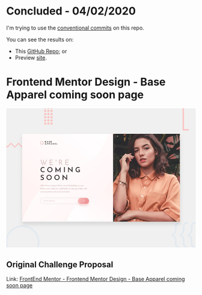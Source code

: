 # Concluded - 04/02/2020

I'm trying to use the [conventional commits](https://www.conventionalcommits.org/en/v1.0.0-beta.2/) on this repo.

You can see the results on:

- This [GitHub Repo](https://github.com/vanribeiro/base-apparel-coming-soon-master); or
- Preview [site](https://vanribeiro.github.io/img/portfolio/base%20apparel%20coming%20soon%20page.png).

# Frontend Mentor Design - Base Apparel coming soon page

![Design preview for the Base Apparel coming soon page coding challenge](./design/desktop-preview.jpg)

## Original Challenge Proposal

Link: [FrontEnd Mentor - Frontend Mentor Design - Base Apparel coming soon page](https://www.frontendmentor.io/challenges/base-apparel-coming-soon-page-5d46b47f8db8a7063f9331a0)
